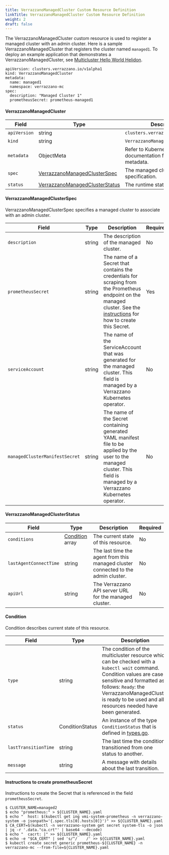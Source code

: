 ```yaml
---
title: VerrazzanoManagedCluster Custom Resource Definition
linkTitle: VerrazzanoManagedCluster Custom Resource Definition
weight: 2
draft: false
---
```

The VerrazzanoManagedCluster custom resource is used to register a managed cluster with an admin cluster.  Here is a sample VerrazzanoManagedCluster that registers the cluster named `managed1`.  To deploy an example application that demonstrates a VerrazzanoManagedCluster, see [Multicluster Hello World Helidon](https://github.com/verrazzano/verrazzano/blob/master/examples/multicluster/hello-helidon/README.md).

```
apiVersion: clusters.verrazzano.io/v1alpha1
kind: VerrazzanoManagedCluster
metadata:
  name: managed1
  namespace: verrazzano-mc
spec:
  description: "Managed Cluster 1"
  prometheusSecret: prometheus-managed1
```

#### VerrazzanoManagedCluster

| Field | Type | Description | Required
| --- | --- | --- | --- |
| `apiVersion` | string | `clusters.verrazzano.io/v1alpha1` | Yes |
| `kind` | string | `VerrazzanoManagedCluster` |  Yes |
| `metadata` | ObjectMeta | Refer to Kubernetes API documentation for fields of metadata. |  Yes |
| `spec` |  [VerrazzanoManagedClusterSpec](#verrazzanomanagedclusterspec) | The managed cluster specification. |  Yes |
| `status` | [VerrazzanoManagedClusterStatus](#verrazzanomanagedclusterstatus) | The runtime status this resource. | No |

#### VerrazzanoManagedClusterSpec
VerrazzanoManagedClusterSpec specifies a managed cluster to associate with an admin cluster.

| Field | Type | Description | Required
| --- | --- | --- | --- |
| `description` | string | The description of the managed cluster. | No |
| `prometheusSecret` | string | The name of a Secret that contains the credentials for scraping from the Prometheus endpoint on the managed cluster. See the [instructions](#instructions-to-create-prometheussecret) for how to create this Secret.| Yes |
| `serviceAccount` | string | The name of the ServiceAccount that was generated for the managed cluster. This field is managed by a Verrazzano Kubernetes operator. | No |
| `managedClusterManifestSecret` | string | The name of the Secret containing generated YAML manifest file to be applied by the user to the managed cluster. This field is managed by a Verrazzano Kubernetes operator. | No |

#### VerrazzanoManagedClusterStatus

| Field | Type | Description | Required
| --- | --- | --- | --- |
| `conditions` | [Condition](#condition) array | The current state of this resource. | No |
| `lastAgentConnectTime` | string | The last time the agent from this managed cluster connected to the admin cluster. | No |
| `apiUrl` | string | The Verrazzano API server URL for the managed cluster. | No |

#### Condition
Condition describes current state of this resource.

| Field | Type | Description | Required
| --- | --- | --- | --- |
| `type` | string | The condition of the multicluster resource which can be checked with a `kubectl wait` command. Condition values are case-sensitive and formatted as follows: `Ready`: the VerrazzanoManagedCluster is ready to be used and all resources needed have been generated. | Yes |
| `status` | ConditionStatus | An instance of the type `ConditionStatus` that is defined in [types.go](https://github.com/kubernetes/api/blob/master/core/v1/types.go). | Yes |
| `lastTransitionTime` | string | The last time the condition transitioned from one status to another. | No |
| `message` | string | A message with details about the last transition. | No |

#### Instructions to create prometheusSecret
Instructions to create the Secret that is referenced in the field `prometheusSecret`.
```
$ CLUSTER_NAME=managed2
$ echo "prometheus:" > ${CLUSTER_NAME}.yaml
$ echo "  host: $(kubectl get ing vmi-system-prometheus -n verrazzano-system -o jsonpath='{.spec.tls[0].hosts[0]}')" >> ${CLUSTER_NAME}.yaml
$ CA_CERT=$(kubectl -n verrazzano-system get secret system-tls -o json | jq -r '.data."ca.crt"' | base64 --decode)
$ echo "  cacrt: |" >> ${CLUSTER_NAME}.yaml
$ echo -e "$CA_CERT" | sed 's/^/    /' >> ${CLUSTER_NAME}.yaml
$ kubectl create secret generic prometheus-${CLUSTER_NAME} -n verrazzano-mc --from-file=${CLUSTER_NAME}.yaml
```

